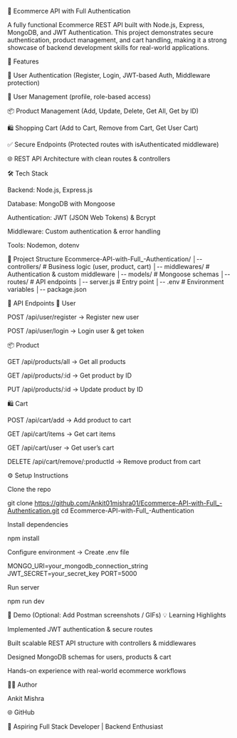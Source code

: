 🛒 Ecommerce API with Full Authentication

A fully functional Ecommerce REST API built with Node.js, Express, MongoDB, and JWT Authentication.
This project demonstrates secure authentication, product management, and cart handling, making it a strong showcase of backend development skills for real-world applications.

🚀 Features

🔐 User Authentication (Register, Login, JWT-based Auth, Middleware protection)

👤 User Management (profile, role-based access)

📦 Product Management (Add, Update, Delete, Get All, Get by ID)

🛍️ Shopping Cart (Add to Cart, Remove from Cart, Get User Cart)

✅ Secure Endpoints (Protected routes with isAuthenticated middleware)

🌐 REST API Architecture with clean routes & controllers

🛠️ Tech Stack

Backend: Node.js, Express.js

Database: MongoDB with Mongoose

Authentication: JWT (JSON Web Tokens) & Bcrypt

Middleware: Custom authentication & error handling

Tools: Nodemon, dotenv

📂 Project Structure
Ecommerce-API-with-Full_-Authentication/
│-- controllers/     # Business logic (user, product, cart)
│-- middlewares/     # Authentication & custom middleware
│-- models/          # Mongoose schemas
│-- routes/          # API endpoints
│-- server.js        # Entry point
│-- .env             # Environment variables
│-- package.json

🔑 API Endpoints
👤 User

POST /api/user/register → Register new user

POST /api/user/login → Login user & get token

📦 Product

GET /api/products/all → Get all products

GET /api/products/:id → Get product by ID

PUT /api/products/:id → Update product by ID

🛍️ Cart

POST /api/cart/add → Add product to cart

GET /api/cart/items → Get cart items

GET /api/cart/user → Get user’s cart

DELETE /api/cart/remove/:productId → Remove product from cart

⚙️ Setup Instructions

Clone the repo

git clone https://github.com/Ankit01mishra01/Ecommerce-API-with-Full_-Authentication.git
cd Ecommerce-API-with-Full_-Authentication


Install dependencies

npm install


Configure environment → Create .env file

MONGO_URI=your_mongodb_connection_string
JWT_SECRET=your_secret_key
PORT=5000


Run server

npm run dev

📸 Demo (Optional: Add Postman screenshots / GIFs)
💡 Learning Highlights

Implemented JWT authentication & secure routes

Built scalable REST API structure with controllers & middlewares

Designed MongoDB schemas for users, products & cart

Hands-on experience with real-world ecommerce workflows

👨‍💻 Author

Ankit Mishra

🌐 GitHub

💼 Aspiring Full Stack Developer | Backend Enthusiast

